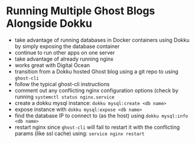 # Running Multiple Ghost Blogs Alongside Dokku

* take advantage of running databases in Docker containers using Dokku by simply exposing the database container
* continue to run other apps on one server
* take advantage of already running nginx
* works great with Digital Ocean
* transition from a Dokku hosted Ghost blog using a git repo to using `ghost-cli`
* follow the typical ghost-cli instructions
* comment out any conflicting nginx configuration options (check by running `systemctl status nginx.service`
* create a dokku mysql instance: `dokku mysql:create <db name>`
* expose instance with `dokku mysql:expose <db name>`
* find the database IP to connect to (as the host) using `dokku mysql:info <db name>`
* restart nginx since `ghost-cli` will fail to restart it with the conflicting params (like ssl cache) using: `service nginx restart`

